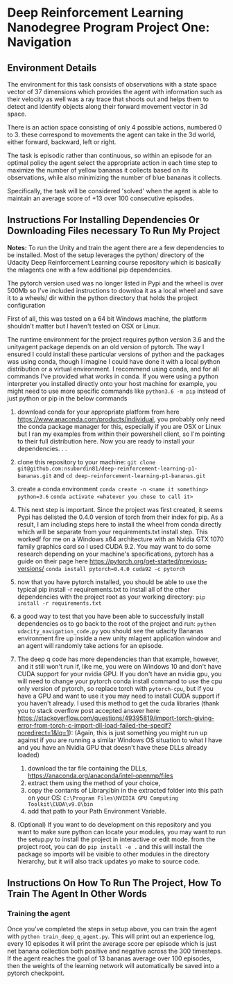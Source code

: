 # Deep Reinforcement Learning Nanodegree Program Project One: Navigation

## Environment Details

The environment for this task consists of observations with  a state space vector of 37 dimensions which provides the agent with information such as their velocity as well was a ray trace that shoots out and helps them to detect and identify objects along their forward movement vector in 3d space. 

There is an action space consisting of only 4 possible actions, numbered 0 to 3. these correspond to movements the agent can take in the 3d world, either forward, backward, left or right. 

The task is episodic rather than continuous, so within an episode for an optimal policy the agent select the appropriate action in each time step to maximize the number of yellow bananas it collects based on its observations, while also minimizing the number of blue bananas it collects. 

Specifically, the task will be considered 'solved' when the agent is able to maintain an average score of +13 over 100 consecutive episodes. 

## Instructions For Installing Dependencies Or Downloading Files necessary To Run My Project

**Notes:** To run the Unity and train the agent there are a few dependencies to be installed. Most of the setup leverages the python/ directory 
of the Udacity Deep Reinforcement Learning course repository which is basically the mlagents one with a few additional pip dependencies. 

The pytorch version used was no longer listed in Pypi and the wheel is over 500Mb
so I've included instructions to downloa it as a local wheel and save it to a wheels/ dir within the python directory that holds the project configuration

First of all, this was tested on a 64 bit Windows machine, the platform shouldn't matter but I haven't tested on OSX or Linux. 

The runtime environment for the project requires python version 3.6 and the unityagent package depends on an old version of pytorch. The way I ensured I could install these particular versions of python and the packages was using conda, though I imagine I could have done it
with a local python distribution or a virtual environment. I recommend using conda, and for all commands I've provided what works in conda. If you were using a python interpreter you installed directly onto your host machine for example, you might need to use more specific commands like `python3.6 -m pip` instead of just python or pip in the below commands

1. download conda for your appropriate platform from here https://www.anaconda.com/products/individual, you probably only need the conda package manager for this, especially if you are OSX or Linux but I ran my examples from within their powershell client, so I'm pointing to their full distribution here. Now you are ready to install your dependencies. . . 

2. clone this repository to your machine: `git clone git@github.com:nsubordin81/deep-reinforcement-learning-p1-bananas.git`
and `cd deep-reinforcement-learning-p1-bananas.git`

3. create a conda environment `conda create -n <name it something> python=3.6`
`conda activate <whatever you chose to call it>`

5. This next step is important. Since the project was first created, it seems Pypi has delisted the 0.4.0 version of torch from their index for pip. As a result, I am including steps here to install the wheel from conda directly which will be separate from your requirements.txt install step. This workedf for me on a Windows x64 architecture with an Nvidia GTX 1070 family graphics card so I used CUDA 9.2. You may want to do some research depending on your machine's specifications, pytorch has a guide on their page here https://pytorch.org/get-started/previous-versions/
`conda install pytorch=0.4.0 cuda92 -c pytorch`

6. now that you have pytorch installed, you should be able to use the typical pip install -r requirements.txt to install all of the other dependencies with the project root as your working directory: 
`pip install -r requirements.txt`

7. a good way to test that you have been able to successfully install dependencies os to go back to the root of the project and run:
`python udacity_navigation_code.py`
you should see the udacity Bananas environment fire up inside a new unity mlagent application window and an agent will randomly take actions for an episode.

8. The deep q code has more dependencies than that example, however, and it still won't run if, like me, you were on Windows 10 and don't have CUDA support for your nvidia GPU. If you don't have an nvidia gpu, you will need to change your pytorch conda install command to use the cpu only version of pytorch, so replace torch with `pytorch-cpu`, but if you have a GPU and want to use it you may need to install CUDA support if you haven't already. I used this method to get the cuda libraries (thank you to stack overflow post accepted answer here: https://stackoverflow.com/questions/49395819/import-torch-giving-error-from-torch-c-import-dll-load-failed-the-specif?noredirect=1&lq=1): (Again, this is just something you might run up against if you are running a similar Windows OS situation to what I have and you have an Nvidia GPU that doesn't have these DLLs already loaded)
    1. download the tar file containing the DLLs, https://anaconda.org/anaconda/intel-openmp/files
    2. extract them using the method of your choice,
    3. copy the contants of Library/bin in the extracted folder into this path on your OS: `C:\Program Files\NVIDIA GPU Computing Toolkit\CUDA\v9.0\bin`
    4. add that path to your Path Environment Variable. 

9. (Optional) If you want to do development on this repository and you want to make sure python can locate your modules, you may want to run the setup.py to install the project in interactive or edit mode. from the project root, you can do 
`pip install -e .`
and this will install the package so imports will be visible to other modules in the directory hierarchy, but it will also track updates yo make to source code.

## Instructions On How To Run The Project, How To Train The Agent In Other Words

### Training the agent
Once you've completed the steps in setup above, you can train the agent with `python train_deep_q_agent.py`. This will print out an experience log, every 10 episodes it will print the average score per episode which is just net banana collection both positive and negative across the 300 timesteps. If the agent reaches the goal of 13 bananas average over 100 episodes, then the weights of the learning network will automatically be saved into a pytorch checkpoint.
